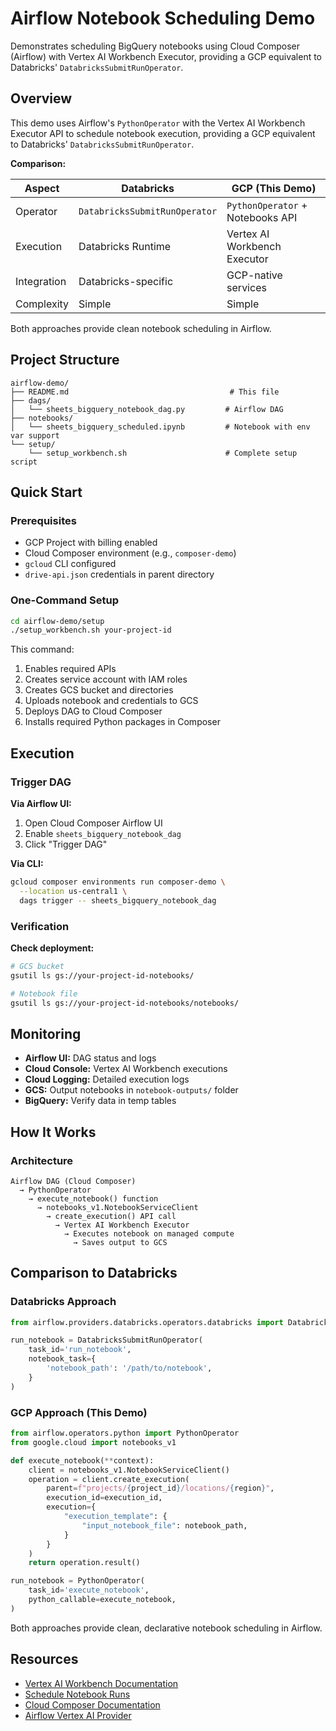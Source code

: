 # Airflow Notebook Scheduling Demo

Demonstrates scheduling BigQuery notebooks using Cloud Composer (Airflow) with Vertex AI Workbench Executor, providing a GCP equivalent to Databricks' `DatabricksSubmitRunOperator`.

## Overview

This demo uses Airflow's `PythonOperator` with the Vertex AI Workbench Executor API to schedule notebook execution, providing a GCP equivalent to Databricks' `DatabricksSubmitRunOperator`.

**Comparison:**

| Aspect | Databricks | GCP (This Demo) |
|--------|-----------|-----------------|
| Operator | `DatabricksSubmitRunOperator` | `PythonOperator` + Notebooks API |
| Execution | Databricks Runtime | Vertex AI Workbench Executor |
| Integration | Databricks-specific | GCP-native services |
| Complexity | Simple | Simple |

Both approaches provide clean notebook scheduling in Airflow.

## Project Structure

```
airflow-demo/
├── README.md                                    # This file
├── dags/
│   └── sheets_bigquery_notebook_dag.py         # Airflow DAG
├── notebooks/
│   └── sheets_bigquery_scheduled.ipynb         # Notebook with env var support
└── setup/
    └── setup_workbench.sh                      # Complete setup script
```

## Quick Start

### Prerequisites

- GCP Project with billing enabled
- Cloud Composer environment (e.g., `composer-demo`)
- `gcloud` CLI configured
- `drive-api.json` credentials in parent directory

### One-Command Setup

```bash
cd airflow-demo/setup
./setup_workbench.sh your-project-id
```

This command:
1. Enables required APIs
2. Creates service account with IAM roles
3. Creates GCS bucket and directories
4. Uploads notebook and credentials to GCS
5. Deploys DAG to Cloud Composer
6. Installs required Python packages in Composer

## Execution

### Trigger DAG

**Via Airflow UI:**
1. Open Cloud Composer Airflow UI
2. Enable `sheets_bigquery_notebook_dag`
3. Click "Trigger DAG"

**Via CLI:**
```bash
gcloud composer environments run composer-demo \
  --location us-central1 \
  dags trigger -- sheets_bigquery_notebook_dag
```

### Verification

**Check deployment:**
```bash
# GCS bucket
gsutil ls gs://your-project-id-notebooks/

# Notebook file
gsutil ls gs://your-project-id-notebooks/notebooks/
```

## Monitoring

- **Airflow UI:** DAG status and logs
- **Cloud Console:** Vertex AI Workbench executions
- **Cloud Logging:** Detailed execution logs
- **GCS:** Output notebooks in `notebook-outputs/` folder
- **BigQuery:** Verify data in temp tables

## How It Works

### Architecture

```
Airflow DAG (Cloud Composer)
  → PythonOperator
    → execute_notebook() function
      → notebooks_v1.NotebookServiceClient
        → create_execution() API call
          → Vertex AI Workbench Executor
            → Executes notebook on managed compute
              → Saves output to GCS
```

## Comparison to Databricks

### Databricks Approach
```python
from airflow.providers.databricks.operators.databricks import DatabricksSubmitRunOperator

run_notebook = DatabricksSubmitRunOperator(
    task_id='run_notebook',
    notebook_task={
        'notebook_path': '/path/to/notebook',
    }
)
```

### GCP Approach (This Demo)
```python
from airflow.operators.python import PythonOperator
from google.cloud import notebooks_v1

def execute_notebook(**context):
    client = notebooks_v1.NotebookServiceClient()
    operation = client.create_execution(
        parent=f"projects/{project_id}/locations/{region}",
        execution_id=execution_id,
        execution={
            "execution_template": {
                "input_notebook_file": notebook_path,
            }
        }
    )
    return operation.result()

run_notebook = PythonOperator(
    task_id='execute_notebook',
    python_callable=execute_notebook,
)
```

Both approaches provide clean, declarative notebook scheduling in Airflow.

## Resources

- [Vertex AI Workbench Documentation](https://cloud.google.com/vertex-ai/docs/workbench/instances/introduction)
- [Schedule Notebook Runs](https://cloud.google.com/vertex-ai/docs/workbench/instances/schedule-notebook-run-quickstart)
- [Cloud Composer Documentation](https://cloud.google.com/composer/docs)
- [Airflow Vertex AI Provider](https://airflow.apache.org/docs/apache-airflow-providers-google/stable/operators/cloud/vertex_ai.html)
